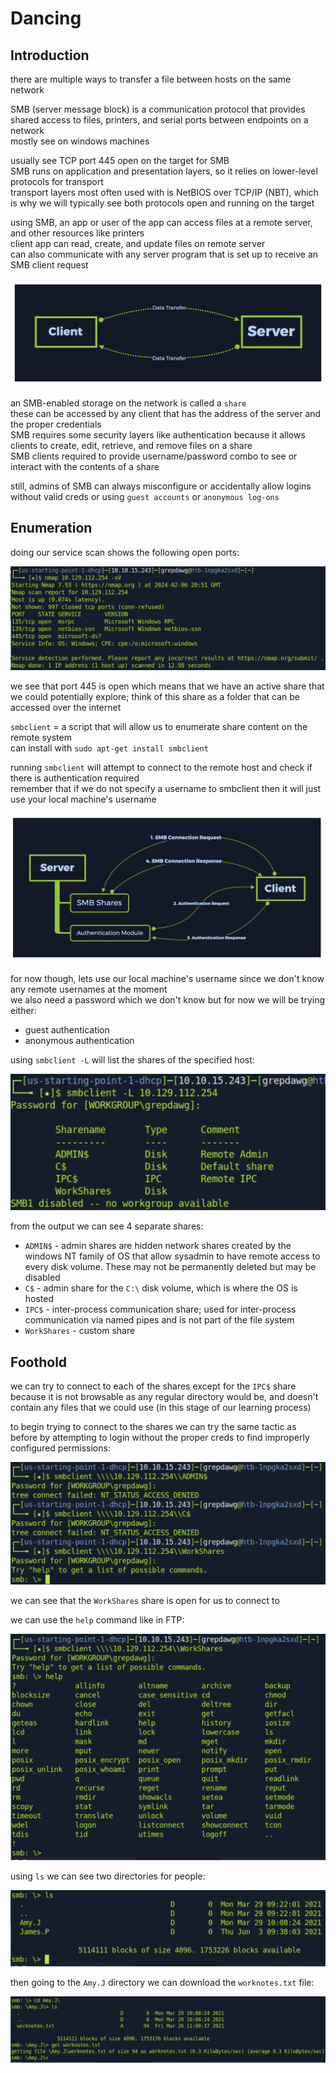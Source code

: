 # Dancing

## Introduction  

there are multiple ways to transfer a file between hosts on the same network   

SMB (server message block) is a communication protocol that provides shared access to files, printers, and serial ports between endpoints on a network   
mostly see on windows machines 

usually see TCP port 445 open on the target for SMB    
SMB runs on application and presentation layers, so it relies on lower-level protocols for transport   
transport layers most often used with is NetBIOS over TCP/IP (NBT), which is why we will typically see both protocols open and running on the target 

using SMB, an app or user of the app can access files at a remote server, and other resources like printers   
client app can read, create, and update files on remote server   
can also communicate with any server program that is set up to receive an SMB client request 

![](../Images/Pasted%20image%2020240206124732.png)

an SMB-enabled storage on the network is called a `share`   
these can be accessed by any client that has the address of the server and the proper credentials   
SMB requires some security layers like authentication because it allows clients to create, edit, retrieve, and remove files on a share   
SMB clients required to provide username/password combo to see or interact with the contents of a share 

still, admins of SMB can always misconfigure or accidentally allow logins without valid creds or using `guest accounts` or `anonymous log-ons` 

## Enumeration 

doing our service scan shows the following open ports: 

![](../Images/Pasted%20image%2020240206125231.png)

we see that port 445 is open which means that we have an active share that we could potentially explore; think of this share as a folder that can be accessed over the internet  

`smbclient` = a script that will allow us to enumerate share content on the remote system   
can install with `sudo apt-get install smbclient`

running `smbclient` will attempt to connect to the remote host and check if there is authentication required   
remember that if we do not specify a username to smbclient then it will just use your local machine's username 

![](../Images/Pasted%20image%2020240206130038.png)

for now though, lets use our local machine's username since we don't know any remote usernames at the moment   
we also need a password which we don't know but for now we will be trying either: 
- guest authentication 
- anonymous authentication 

using `smbclient -L` will list the shares of the specified host: 

![](../Images/Pasted%20image%2020240206130700.png)

from the output we can see 4 separate shares: 
- `ADMIN$` - admin shares are hidden network shares created by the windows NT family of OS that allow sysadmin to have remote access to every disk volume. These may not be permanently deleted but may be disabled 
- `C$` - admin share for the `C:\` disk volume, which is where the OS is hosted 
- `IPC$` - inter-process communication share; used for inter-process communication via named pipes and is not part of the file system 
- `WorkShares` - custom share 

## Foothold 

we can try to connect to each of the shares except for the `IPC$` share because it is not browsable as any regular directory would be, and doesn't contain any files that we could use (in this stage of our learning process)   

to begin trying to connect to the shares we can try the same tactic as before by attempting to login without the proper creds to find improperly configured permissions: 

![](../Images/Pasted%20image%2020240206132955.png)

we can see that the `WorkShares` share is open for us to connect to

we can use the `help` command like in FTP: 

![](../Images/Pasted%20image%2020240206133154.png)

using `ls` we can see two directories for people: 

![](../Images/Pasted%20image%2020240206133322.png)

then going to the `Amy.J` directory we can download the `worknotes.txt` file: 

![](../Images/Pasted%20image%2020240206133423.png)

